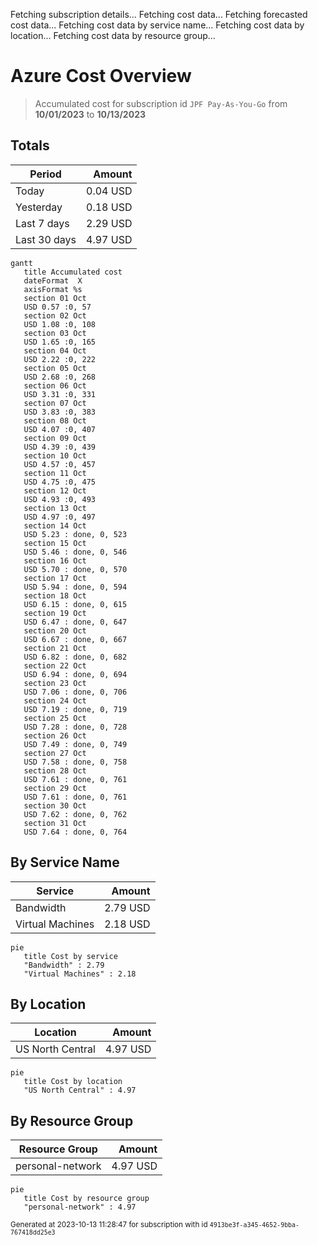 Fetching subscription details...
Fetching cost data...
Fetching forecasted cost data...
Fetching cost data by service name...
Fetching cost data by location...
Fetching cost data by resource group...
# Azure Cost Overview

> Accumulated cost for subscription id `JPF Pay-As-You-Go` from **10/01/2023** to **10/13/2023**

## Totals

|Period|Amount|
|---|---:|
|Today|0.04 USD|
|Yesterday|0.18 USD|
|Last 7 days|2.29 USD|
|Last 30 days|4.97 USD|

```mermaid
gantt
   title Accumulated cost
   dateFormat  X
   axisFormat %s
   section 01 Oct
   USD 0.57 :0, 57
   section 02 Oct
   USD 1.08 :0, 108
   section 03 Oct
   USD 1.65 :0, 165
   section 04 Oct
   USD 2.22 :0, 222
   section 05 Oct
   USD 2.68 :0, 268
   section 06 Oct
   USD 3.31 :0, 331
   section 07 Oct
   USD 3.83 :0, 383
   section 08 Oct
   USD 4.07 :0, 407
   section 09 Oct
   USD 4.39 :0, 439
   section 10 Oct
   USD 4.57 :0, 457
   section 11 Oct
   USD 4.75 :0, 475
   section 12 Oct
   USD 4.93 :0, 493
   section 13 Oct
   USD 4.97 :0, 497
   section 14 Oct
   USD 5.23 : done, 0, 523
   section 15 Oct
   USD 5.46 : done, 0, 546
   section 16 Oct
   USD 5.70 : done, 0, 570
   section 17 Oct
   USD 5.94 : done, 0, 594
   section 18 Oct
   USD 6.15 : done, 0, 615
   section 19 Oct
   USD 6.47 : done, 0, 647
   section 20 Oct
   USD 6.67 : done, 0, 667
   section 21 Oct
   USD 6.82 : done, 0, 682
   section 22 Oct
   USD 6.94 : done, 0, 694
   section 23 Oct
   USD 7.06 : done, 0, 706
   section 24 Oct
   USD 7.19 : done, 0, 719
   section 25 Oct
   USD 7.28 : done, 0, 728
   section 26 Oct
   USD 7.49 : done, 0, 749
   section 27 Oct
   USD 7.58 : done, 0, 758
   section 28 Oct
   USD 7.61 : done, 0, 761
   section 29 Oct
   USD 7.61 : done, 0, 761
   section 30 Oct
   USD 7.62 : done, 0, 762
   section 31 Oct
   USD 7.64 : done, 0, 764
```

## By Service Name

|Service|Amount|
|---|---:|
|Bandwidth|2.79 USD|
|Virtual Machines|2.18 USD|

```mermaid
pie
   title Cost by service
   "Bandwidth" : 2.79
   "Virtual Machines" : 2.18
```

## By Location

|Location|Amount|
|---|---:|
|US North Central|4.97 USD|

```mermaid
pie
   title Cost by location
   "US North Central" : 4.97
```

## By Resource Group

|Resource Group|Amount|
|---|---:|
|personal-network|4.97 USD|

```mermaid
pie
   title Cost by resource group
   "personal-network" : 4.97
```

<sup>Generated at 2023-10-13 11:28:47 for subscription with id `4913be3f-a345-4652-9bba-767418dd25e3`</sup>
